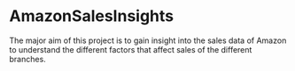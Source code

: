 # AmazonSalesInsights
The major aim of this project is to gain insight into the sales data of Amazon to understand the different factors that affect sales of the different branches.

